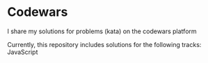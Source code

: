 # Codewars
I share my solutions for problems (kata) on the codewars platform

Currently, this repository includes solutions for the following tracks:
    JavaScript
